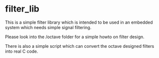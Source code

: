 # filter_lib
This is a simple filter library which is intended to be used in an embedded system which needs simple signal filtering.  

Please look into the /octave folder for a simple howto on filter design.  

There is also a simple script which can convert the octave designed filters into real C code.  

